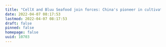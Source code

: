 ```yaml
---
title: "CellX and Bluu Seafood join forces: China's pioneer in cultivated meat and Europe's pioneer in cultivated fish kick off strategic partnership"
date: 2022-04-07 08:17:53
lastmod: 2022-04-07 08:17:53
draft: false
pinned: false
homepage: false
uuid: 10703
---
```

